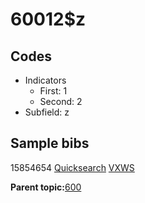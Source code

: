 # 60012$z

## Codes

-   Indicators
    -   First: 1
    -   Second: 2
-   Subfield: z

## Sample bibs

15854654 [Quicksearch](https://search.library.yale.edu/catalog/15854654) [VXWS](http://prodorbis.library.yale.edu:7014/vxws/GetHoldingsService?bibId=15854654)

**Parent topic:**[600](../../tags/600/600.md)

